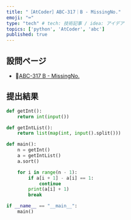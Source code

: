```yaml
---
title: "［AtCoder］ABC-317｜B - MissingNo."
emoji: "⌨️"
type: "tech" # tech: 技術記事 / idea: アイデア
topics: ['python', 'AtCoder', 'abc']
published: true
---
```


## 設問ページ

- 🔗[ABC-317 B - MissingNo.](https://atcoder.jp/contests/abc317/tasks/abc317_b)

## 提出結果

```python
def getInt():
    return int(input())

def getIntList():
    return list(map(int, input().split()))

def main():
    n = getInt()
    a = getIntList()
    a.sort()

    for i in range(n - 1):
        if a[i + 1] - a[i] == 1:
            continue
        print(a[i] + 1)
        break

if __name__ == "__main__":
    main()
```
